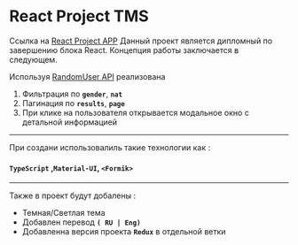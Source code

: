 # React Project TMS

Ссылка на [React Project APP](https://andrey-semchenko.github.io/TMS-project-REACT/)
Данный проект является дипломный по завершению блока React.
Концепция работы заключается в следующем.

Используя [RandomUser API](https://randomuser.me/) реализована

1. Фильтрация по **`gender`**, **`nat`**
2. Пагинация по **`results`**, **`page`**
3. При клике на пользователя открывается модальное окно с детальной информацией

---

При создани использовалиль такие технологии как :

#### `TypeScript` ,`Material-UI`, `<Formik>`

---

Также в проект будут добалены :

- Темная/Светлая тема
- Добавлен перевод **`( RU | Eng)`**
- Добавленна версия проекта **`Redux`** в отдельной ветки
